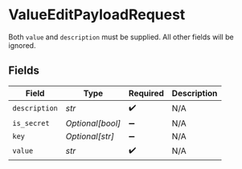# ValueEditPayloadRequest

Both `value` and `description` must be supplied. All other fields will be ignored.




## Fields

| Field              | Type               | Required           | Description        |
| ------------------ | ------------------ | ------------------ | ------------------ |
| `description`      | *str*              | :heavy_check_mark: | N/A                |
| `is_secret`        | *Optional[bool]*   | :heavy_minus_sign: | N/A                |
| `key`              | *Optional[str]*    | :heavy_minus_sign: | N/A                |
| `value`            | *str*              | :heavy_check_mark: | N/A                |